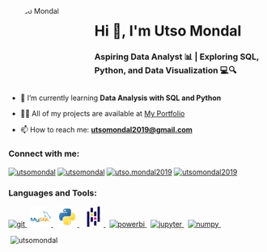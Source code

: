 <div style="display: flex; align-items: center;">
  <img src="https://i.postimg.cc/zvW4yxPd/Firefly-20240306175311.png" alt="Utso Mondal" width="150" height="150" style="border-radius: 50%;"/>
  <div style="margin-left: 20px;">
    <h1>Hi 👋, I'm Utso Mondal</h1>
    <h3>Aspiring Data Analyst 📊 | Exploring SQL, Python, and Data Visualization 💻🔍</h3>
  </div>
</div>

- 🌱 I’m currently learning **Data Analysis with SQL and Python**

- 👨‍💻 All of my projects are available at [My Portfolio](https://um-insights.netlify.app/)

- 📫 How to reach me: **utsomondal2019@gmail.com**

<h3 align="left">Connect with me:</h3>
<p align="left">
<a href="https://linkedin.com/in/utsomondal" target="blank"><img align="center" src="https://raw.githubusercontent.com/rahuldkjain/github-profile-readme-generator/master/src/images/icons/Social/linked-in-alt.svg" alt="utsomondal" height="30" width="40" /></a>
<a href="https://kaggle.com/utsomondal" target="blank"><img align="center" src="https://raw.githubusercontent.com/rahuldkjain/github-profile-readme-generator/master/src/images/icons/Social/kaggle.svg" alt="utsomondal" height="30" width="40" /></a>
<a href="https://fb.com/utso.mondal2019" target="blank"><img align="center" src="https://raw.githubusercontent.com/rahuldkjain/github-profile-readme-generator/master/src/images/icons/Social/facebook.svg" alt="utso.mondal2019" height="30" width="40" /></a>
<a href="https://www.hackerrank.com/utsomondal2019" target="blank"><img align="center" src="https://raw.githubusercontent.com/rahuldkjain/github-profile-readme-generator/master/src/images/icons/Social/hackerrank.svg" alt="utsomondal2019" height="30" width="40" /></a>
</p>

<h3 align="left">Languages and Tools:</h3>
<p align="left"> 
  <a href="https://git-scm.com/" target="_blank" rel="noreferrer"> 
    <img src="https://www.vectorlogo.zone/logos/git-scm/git-scm-icon.svg" alt="git" width="40" height="40"/> 
  </a>
  &nbsp;
  <a href="https://www.mysql.com/" target="_blank" rel="noreferrer"> 
    <img src="https://raw.githubusercontent.com/devicons/devicon/master/icons/mysql/mysql-original-wordmark.svg" alt="mysql" width="40" height="40"/> 
  </a>
  &nbsp;
  <a href="https://www.python.org" target="_blank" rel="noreferrer"> 
    <img src="https://raw.githubusercontent.com/devicons/devicon/master/icons/python/python-original.svg" alt="python" width="40" height="40"/> 
  </a>
  &nbsp;
  <a href="https://pandas.pydata.org/" target="_blank" rel="noreferrer"> 
    <img src="https://raw.githubusercontent.com/devicons/devicon/master/icons/pandas/pandas-original.svg" alt="pandas" width="40" height="40"/> 
  </a>
  &nbsp;
  <a href="https://powerbi.microsoft.com/" target="_blank" rel="noreferrer"> 
    <img src="https://repository-images.githubusercontent.com/494693871/90014e0e-88a9-4cb4-9fcd-2f6bb2570578" alt="powerbi" width="40" height="40"/> 
  </a>
  &nbsp;
  <a href="https://jupyter.org/" target="_blank" rel="noreferrer"> 
    <img src="https://upload.wikimedia.org/wikipedia/commons/thumb/3/38/Jupyter_logo.svg/1200px-Jupyter_logo.svg.png" alt="jupyter" width="40" height="40"/> 
  </a>
  &nbsp;
  <a href="https://numpy.org/" target="_blank" rel="noreferrer"> 
    <img src="https://avatars.githubusercontent.com/u/288276?v=4" alt="numpy" width="40" height="40"/> 
  </a>
  &nbsp;
</p>

<p>&nbsp;<img align="center" src="https://github-readme-stats.vercel.app/api?username=utsomondal&show_icons=true&locale=en" alt="utsomondal" /></p>
